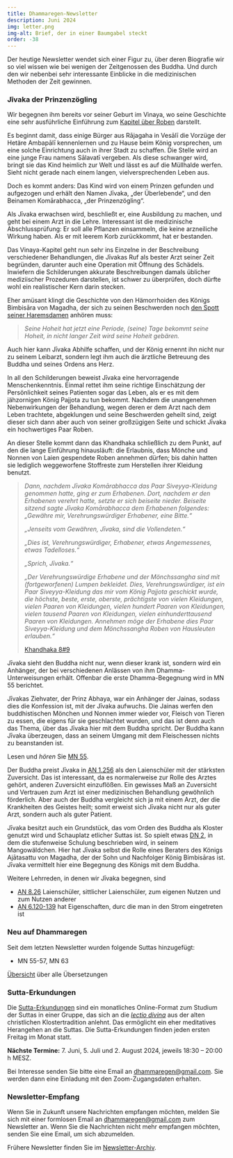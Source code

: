 ```yaml
---
title: Dhammaregen-Newsletter
description: Juni 2024
img: letter.png
img-alt: Brief, der in einer Baumgabel steckt
order: -38
---
```


Der heutige Newsletter wendet sich einer Figur zu, über deren Biografie wir so viel wissen wie bei wenigen der Zeitgenossen des Buddha. Und durch den wir nebenbei sehr interessante Einblicke in die medizinischen Methoden der Zeit gewinnen.

### Jīvaka der Prinzenzögling

Wir begegnen ihm bereits vor seiner Geburt im Vinaya, wo seine Geschichte eine sehr ausführliche Einführung zum [Kapitel über Roben](https://suttacentral.net/pli-tv-kd8/de/maitrimurti-traetow?lang=de) darstellt. 

Es beginnt damit, dass einige Bürger aus Rājagaha in Vesālī die Vorzüge der Hetäre Ambapālī kennenlernen und zu Hause beim König vorsprechen, um eine solche Einrichtung auch in ihrer Stadt zu schaffen. Die Stelle wird an eine junge Frau namens Sālavatī vergeben. Als diese schwanger wird, bringt sie das Kind heimlich zur Welt und lässt es auf die Müllhalde werfen. Sieht nicht gerade nach einem langen, vielversprechenden Leben aus.

Doch es kommt anders: Das Kind wird von einem Prinzen gefunden und aufgezogen und erhält den Namen Jīvaka, „der Überlebende“, und den Beinamen Komārabhacca, „der Prinzenzögling“.

Als Jīvaka erwachsen wird, beschließt er, eine Ausbildung zu machen, und geht bei einem Arzt in die Lehre. Interessant ist die medizinische Abschlussprüfung: Er soll alle Pflanzen einsammeln, die keine arzneiliche Wirkung haben. Als er mit leerem Korb zurückkommt, hat er bestanden.

Das Vinaya-Kapitel geht nun sehr ins Einzelne in der Beschreibung verschiedener Behandlungen, die Jīvakas Ruf als bester Arzt seiner Zeit begründen, darunter auch eine Operation mit Öffnung des Schädels. Inwiefern die Schilderungen akkurate Beschreibungen damals üblicher mediziischer Prozeduren darstellen, ist schwer zu überprüfen, doch dürfte wohl ein realistischer Kern darin stecken.

Eher amüsant klingt die Geschichte von den Hämorrhoiden des Königs Bimbisāra von Magadha, der sich zu seinen Beschwerden noch [den Spott seiner Haremsdamen](https://suttacentral.net/pli-tv-kd8/de/maitrimurti-traetow?lang=de#3) anhören muss:

>*Seine Hoheit hat jetzt eine Periode, (seine) Tage bekommt seine Hoheit, in nicht langer Zeit wird seine Hoheit gebären.*

Auch hier kann Jīvaka Abhilfe schaffen, und der König ernennt ihn nicht nur zu seinem Leibarzt, sondern legt ihm auch die ärztliche Betreuung des Buddha und seines Ordens ans Herz.

In all den Schilderungen beweist Jīvaka eine hervorragende Menschenkenntnis. Einmal rettet ihm seine richtige Einschätzung der Persönlichkeit seines Patienten sogar das Leben, als er es mit dem jähzornigen König Pajjota zu tun bekommt. Nachdem die unangenehmen Nebenwirkungen der Behandlung, wegen deren er dem Arzt nach dem Leben trachtete, abgeklungen und seine Beschwerden geheilt sind, zeigt dieser sich dann aber auch von seiner großzügigen Seite und schickt Jīvaka ein hochwertiges Paar Roben.

An dieser Stelle kommt dann das Khandhaka schließlich zu dem Punkt, auf den die lange Einführung hinausläuft: die Erlaubnis, dass Mönche und Nonnen von Laien gespendete Roben annehmen dürfen; bis dahin hatten sie lediglich weggeworfene Stoffreste zum Herstellen ihrer Kleidung benutzt.

>*Dann, nachdem Jīvaka Komārabhacca das Paar Siveyya-Kleidung genommen hatte, ging er zum Erhabenen. Dort, nachdem er den Erhabenen verehrt hatte, setzte er sich beiseite nieder. Beiseite sitzend sagte Jīvaka Komārabhacca dem Erhabenen folgendes: „Gewähre mir, Verehrungswürdiger Erhabener, eine Bitte.“*
>
>*„Jenseits vom Gewähren, Jīvaka, sind die Vollendeten.“*
>
>*„Dies ist, Verehrungswürdiger, Erhabener, etwas Angemessenes, etwas Tadelloses.“*
>
>*„Sprich, Jīvaka.“*
>
>*„Der Verehrungswürdige Erhabene und der Mönchssangha sind mit (fortgeworfenen) Lumpen bekleidet. Dies, Verehrungswürdiger, ist ein Paar Siveyya-Kleidung das mir vom König Pajjota geschickt wurde, die höchste, beste, erste, oberste, prächtigste von vielen Kleidungen, vielen Paaren von Kleidungen, vielen hundert Paaren von Kleidungen, vielen tausend Paaren von Kleidungen, vielen einhunderttausend Paaren von Kleidungen. Annehmen möge der Erhabene dies Paar Siveyya-Kleidung und dem Mönchssangha Roben von Hausleuten erlauben.“*
>
>[Khandhaka 8#9](https://suttacentral.net/pli-tv-kd8/de/maitrimurti-traetow?lang=de&reference=main&highlight=true#9)

Jīvaka sieht den Buddha nicht nur, wenn dieser krank ist, sondern wird ein Anhänger, der bei verschiedenen Anlässen von ihm Dhamma-Unterweisungen erhält. Offenbar die erste Dhamma-Begegnung wird in MN 55 berichtet. 

Jīvakas Ziehvater, der Prinz Abhaya, war ein Anhänger der Jainas, sodass dies die Konfession ist, mit der Jīvaka aufwuchs. Die Jainas werfen den buddhistischen Mönchen und Nonnen immer wieder vor, Fleisch von Tieren zu essen, die eigens für sie geschlachtet wurden, und das ist denn auch das Thema, über das Jīvaka hier mit dem Buddha spricht. Der Buddha kann Jīvaka überzeugen, dass an seinem Umgang mit dem Fleischessen nichts zu beanstanden ist.

Lesen und *hören* Sie [MN 55](#/sutta/mn55/de/sabbamitta).

Der Buddha preist Jīvaka in [AN 1.256](#/sutta/an1.256:1.1/de/sabbamitta) als den Laienschüler mit der stärksten Zuversicht. Das ist interessant, da es normalerweise zur Rolle des Arztes gehört, anderen Zuversicht einzuflößen. Ein gewisses Maß an Zuversicht und Vertrauen zum Arzt ist einer medizinischen Behandlung gewöhnlich förderlich. Aber auch der Buddha vergleicht sich ja mit einem Arzt, der die Krankheiten des Geistes heilt; somit erweist sich Jīvaka nicht nur als guter Arzt, sondern auch als guter Patient.

Jīvaka besitzt auch ein Grundstück, das vom Orden des Buddha als Kloster genutzt wird und Schauplatz etlicher Suttas ist. So spielt etwas [DN 2](#/sutta/dn2/de/sabbamitta), in dem die stufenweise Schulung beschrieben wird, in seinem Mangowäldchen. Hier hat Jīvaka selbst die Rolle eines Beraters des Königs Ajātasattu von Magadha, der der Sohn und Nachfolger König Bimbisāras ist. Jīvaka vermittelt hier eine Begegnung des Königs mit dem Buddha.

Weitere Lehrreden, in denen wir Jīvaka begegnen, sind 

- [AN 8.26](#/sutta/an8.26/de/sabbamitta)  Laienschüler, sittlicher Laienschüler, zum eigenen Nutzen und zum Nutzen anderer
- [AN 6.120-139](#/sutta/an6.120-139:1.9/de/sabbamitta)  hat Eigenschaften, durc die man in den Strom eingetreten ist

### Neu auf Dhammaregen

Seit dem letzten Newsletter wurden folgende Suttas hinzugefügt:

- MN 55-57, MN 63

[Übersicht](#/wiki/uebersetzung/uebersicht) über alle Übersetzungen

### Sutta-Erkundungen 

Die [Sutta-Erkundungen](#/wiki/erkundung) sind ein monatliches Online-Format zum Studium der Suttas in einer Gruppe, das sich an die [*lectio divina*](https://de.wikipedia.org/wiki/Lectio_divina) aus der alten christlichen Klostertradition anlehnt. Das ermöglicht ein eher meditatives Herangehen an die Suttas. Die Sutta-Erkundungen finden jeden ersten Freitag im Monat statt. 

**Nächste Termine:** 7. Juni, 5. Juli und 2. August 2024, jeweils 18:30 – 20:00 h MESZ.

Bei Interesse senden Sie bitte eine Email an [dhammaregen@gmail.com](mailto:dhammaregen@gmail.com). Sie werden dann eine Einladung mit den Zoom-Zugangsdaten erhalten.

### Newsletter-Empfang

Wenn Sie in Zukunft unsere Nachrichten empfangen möchten, melden Sie sich mit einer formlosen Email an [dhammaregen@gmail.com](mailto:dhammaregen@gmail.com) zum Newsletter an. Wenn Sie die Nachrichten nicht mehr empfangen möchten, senden Sie eine Email, um sich abzumelden. 

Frühere Newsletter finden Sie im [Newsletter-Archiv](#/wiki/news/inhalt).